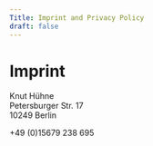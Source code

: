 ```yaml
---
Title: Imprint and Privacy Policy
draft: false
---
```

# Imprint

Knut Hühne  
Petersburger Str. 17  
10249 Berlin

+49 (0)15679 238 695
